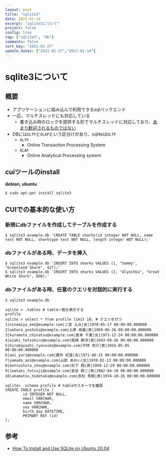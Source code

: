 ```yaml
---
layout: post
title: "sqlite3"
date: 2021-01-14
excerpt: "sqlite3について"
project: false
config: true
tag: ["sqlite3", "db"]
comments: false
sort_key: "2021-01-27"
update_dates: ["2021-01-27","2021-01-14"]
---
```


# sqlite3について

## 概要
 - アプリケーションに組み込んで利用できるsqlバックエンド
 - 一応、マルチスレッドにも対応している
   - 書き込み時のロックを提供する形でマルチスレッドに対応しており、[あまり歓迎されるものではない](https://stackoverflow.com/questions/51474424/multiprocess-insert-in-sqlite3-takes-more-time-than-serial-python-3)
 - DBには`OLTP`と`OLAP`という区分けがあり、sqliteは`OLTP`
   - `OLTP`
     - Online Transaction Processing System
   - `OLAP`
     - Online Analytical Processing system

## cuiツールのinstall

**debian, ubuntu**  
```console
$ sudo apt-get install sqlite3
```

## CUIでの基本的な使い方

### 新規にdbファイルを作成してテーブルを作成する

```console
$ sqlite3 example.db 'CREATE TABLE sharks(id integer NOT NULL, name text NOT NULL, sharktype text NOT NULL, length integer NOT NULL);'
```

### dbファイルがある時、データを挿入

```console
$ sqlite3 example.db 'INSERT INTO sharks VALUES (1, "Sammy", "Greenland Shark", 427);'
$ sqlite3 example.db 'INSERT INTO sharks VALUES (2, "Alyoshka", "Great White Shark", 600);'
```

### dbファイルがある時、任意のクエリを対話的に実行する

```console
$ sqlite3 example.db

sqlite > .tables # table一覧を表示する
profile
sqlite > select * from profile limit 10; # クエリを打つ
1|ninomiya_emi@example.com|二宮 えみ|女|1978-05-17 00:00:00.000000
2|uehara_yoshiki@example.com|上原 剛基|男|1969-06-26 00:00:00.000000
3|kuramoto_chinatsu@example.com|倉本 千夏|女|1971-12-24 00:00:00.000000
4|ozaki_tetsuhiro@example.com|尾崎 鉄洋|男|1943-09-26 00:00:00.000000
5|hirabayashi_ryousuke@example.com|平林 亮介|男|1943-05-05 00:00:00.000000
6|aoi_yuri@example.com|蒼井 妃里|女|1971-06-15 00:00:00.000000
7|yamada_aoi@example.com|山田 あおい|女|1970-02-13 00:00:00.000000
8|matsushita_shou@example.com|松下 翔|男|1950-12-29 00:00:00.000000
9|iwatani_tetsuji@example.com|岩谷 鉄二|男|1982-04-18 00:00:00.000000
10|akamatsu_hidetaka@example.com|赤松 秀隆|男|1974-10-26 00:00:00.000000

sqlite> .schema profile # tableのスキーマを確認
CREATE TABLE profile (
        id INTEGER NOT NULL,
        email VARCHAR,
        name VARCHAR,
        sex VARCHAR,
        birth_day DATETIME,
        PRIMARY KEY (id)
);
```

## 参考
 - [How To Install and Use SQLite on Ubuntu 20.04](https://www.digitalocean.com/community/tutorials/how-to-install-and-use-sqlite-on-ubuntu-20-04)
